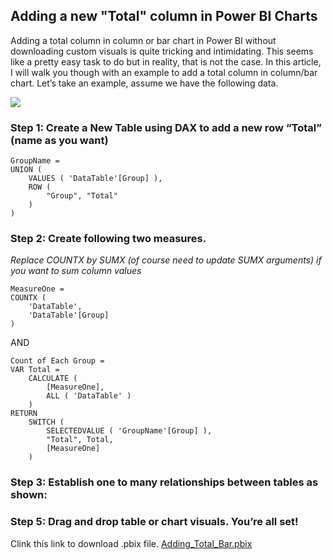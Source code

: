 ## **Adding a new "Total" column in Power BI Charts**

Adding a total column in column or bar chart in Power BI without downloading custom visuals is quite tricking and intimidating. This seems like a pretty easy task to do but in reality, that is not the case. In this article, I will walk you though with an example to add a total column in column/bar chart.
Let’s take an example, assume we have the following data.
 

![]([\img\total_datatable](https://raw.githubusercontent.com/MishraSubash/MishraSubash.github.io/main/img/total_datatable.jpg))

### Step 1: Create a New Table using DAX to add a new row “Total” (name as you want)
```
GroupName = 
UNION (
    VALUES ( 'DataTable'[Group] ),
    ROW (
        "Group", "Total"
    )
)
```

### Step 2: Create following two measures.
*Replace COUNTX by SUMX (of course need to update SUMX arguments) if you want to sum column values*
```
MeasureOne = 
COUNTX (
    'DataTable',
    'DataTable'[Group]
)
```

AND 

```
Count of Each Group = 
VAR Total =
    CALCULATE (
        [MeasureOne],
        ALL ( 'DataTable' )
    )
RETURN
    SWITCH (
        SELECTEDVALUE ( 'GroupName'[Group] ),
        "Total", Total,
        [MeasureOne]
    )
```

### Step 3: Establish one to many relationships between tables as shown:
[]([img/Total_Relationship](https://raw.githubusercontent.com/MishraSubash/MishraSubash.github.io/main/img/Total_Relationship.jpg))

### Step 5: Drag and drop table or chart visuals. You’re all set!
[]([\img\Total_graph](https://raw.githubusercontent.com/MishraSubash/MishraSubash.github.io/main/img/Total_graph.jpg))

Clink this link to download .pbix file. [Adding_Total_Bar.pbix](https://github.com/MishraSubash/MishraSubash.github.io/blob/main/support/Add_Total_Bar.pbix?raw=true)



